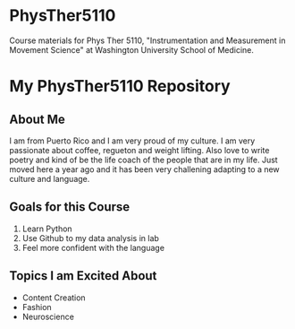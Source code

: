 # PhysTher5110
Course materials for Phys Ther 5110, "Instrumentation and Measurement in Movement Science" at Washington University School of Medicine.

# My PhysTher5110 Repository

## About Me
I am from Puerto Rico and I am very proud of my culture. I am very passionate about coffee, regueton and weight lifting. Also love to write poetry and kind of be the life coach of the people that are in my life. Just moved here a year ago and it has been very challening adapting to a new culture and language. 

## Goals for this Course
1. Learn Python
2. Use Github to my data analysis in lab
3. Feel more confident with the language 

## Topics I am Excited About
- Content Creation
- Fashion
- Neuroscience

